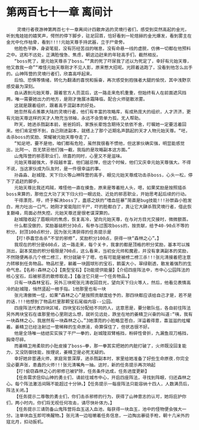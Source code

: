 # 第两百七十一章 离间计
        灵境行者夜游神第两百七十一章离间计四散奔逃的灵境行者们，感受到突然高起的金光，听到鬼娃娃的嬉笑声，愕然的停下脚步，驻足回首，恰好看到一轮煊赫的金光爆发，看到雾主在金光中化作枯骨，看到!!!!元始天尊手持武器，立于尸骨旁。
       他脸色平静，身姿笔挺，没有历经苦战的喘息，没有命悬一线的虚脱，仿佛一切都在他预料之中。这和不远处，正满脸惶急、焦虑，朝这边赶来的年轻高手们，截然相反。
       “boss死了，是元始天尊杀了boss。”“真的死了吓尿我了还以为死定了，幸好有元始天尊，他又救我一命”“难怪元始天尊刚才不见人影，原来憋大招呢。光顾着逃跑了，没看到他怎么出手的。山神阵营的灵境行者们，欣喜高呼起来。
       后怕、恐惧等情绪，转化为翻涌的喜悦和振奋，再次感受到抱强者大腿的愉悦，其中浅野京感受最为深刻。
       自从遇到元始天尊，跟着官方人员混后，这一路走来危机重重，但始终有人在前面遮风挡两，唯一需要她出力的地方，是刚才施展冰霜降临，配合火师驱散浓雾。
       这就是跟着组织，跟着高手混副本的好处。
       她忽然有点羡慕大陆的灵境行者，他们有丰富的攻略库，有成熟庞大的组织，人才济济，更有元始天尊这样的天才人物充当领袖，永远不会势单力孤，无人帮助。
       昨天，她进杀戮副本前，爸爸妈妈，家族长辈饱含期待又依依不舍，叮嘱她一定要活着回来。他们肯定想不到，自己刚进副本，就搭上了那个近期名声鹊起的天才人物元始天尊。“呸，击杀boss的奖励、荣耀被元始天尊夺走了。
       “知足吧，要不是他，咱们都有危险，虽然我很看不惯他，但这家伙确实强，明显能感觉出，比阿一、百无禁忌他们强一截，我指的是攻略副本这方面。”
       山鬼阵营的邪恶职业们，欣喜的同时，心里又不是滋味。
       元始天尊越强大，手段越丰富，他们越忌惮，但这个时候，他们又庆幸元始天尊强大。不得不说，当这家伙成为队友时，是一件很幸运的事。
       孙淼淼、赵城隍、天下归火等山神阵营的高手，眼见元始天尊成功击杀boss，心头一松，停下了追赶的脚步。
       元始天尊比我还鸡贼，难怪他一直在摸鱼，原来是等着抢人头，嗯，如果奖励是按照猎杀boss来算的，那他立大功了天下归火扫一眼远处、近处的邪恶职业，开始思考起后续的行动。
       干得漂亮，呼，终于解决boss了，蛊惑之妖的“嗜血狂暴”简直是bug技能!!!孙崇淼小脸发白，用力吐出一口气，她刚才爱能阻拦干尸，吓的脸都白了，真让它大肆杀戮灵境行者，借此恢复巅峰，局面必然失控。元始天尊还是很老谋深算的。
       赵城隍收起了眉眼间的焦虑，恢复高冷，望向元始天尊，在与对方目光交接时，微微额首。
       什么都没做的，奖励基础积分30点，有参与过围攻boss的，按贡献，给予40-90点不等的积分。封顶100点积分，因为张元清获得的任务提示是
       【叮!恭喜您击杀“不甘的邪修”，奖励积分100点，获得一块“森林之心”。】
       我现在的积分是608点，这一路走来，每个关卡，我拿的都是顶格的积分奖励，基本可以推测出，副本奖励的积分极限是700点，这么看来，当初女元帅和魔君，并没有拿满副本的奖励，不然随便再杀几个榜二榜三，积分就破千了嗯，也有可能是被榜二榜三杀!!!张元清接着把注意力转移到任务物品。物品栏里，躺着一块圆球形的宝石，鹅蛋大小，翠绿剔透，散发着强烈的生命气息。【名称∶森林之心】【类型宝石】【功能提供能量】【介绍四座阵法中，市中心公园阵法的核心宝石，后被邪恶的散修取走。】【备注它只是一个任务物品。】
       只有一块森林宝石，另外三块呢张元清收回目光，望向天下归火等人，然后，他看见表情高冷的赵城隍，悄然竖起一根手指。1他那里也有一块
       张元清傲微一怔，如果“森林之心”是按照贡献度给予的，那四块都应该给自己才是，若不是的话.!!!他想到了物品栏里那颗宝石尾缀内容--公园。
       四座阵法代表四块区域，四块宝石分配给不同的人，这意思是，要分散队伍，各自前往阵法另外两块宝石在谁那里他心里刚这么想，就听见远处，跌坐在地的姜精卫兴奋的叫道∶“咦，我有一块森林之心，我居然有一块森林之心。”3她漂亮的小脸略显苍白，洋溢着得意，喜滋滋的炫耀着。姜精卫已经注射过一管稀释的生命原液，命算保住了，但状态很不好。
       他是全场唯一结结实实挨了干尸一拳的，赵城隍双臂格挡，粉碎性骨折，九漏鱼双刀格挡，胸骨尽碎。
       而姜精卫用柔软的小肚皮接了boss—拳，那一拳其实把她的内脏打破了，火师既没回复能力，又没防御技能，按理说，姜精卫是必死无疑的。
       幸好她非普通火师，家庭背景深厚，进杀戮副本时，家里给她准备了好些生命原夜.你完全没必要声张，患鑫的火师!!!张元清嘴角一抽。这时，新的任务提示再次响起
       【叮!偷窃森林之心的邪修已被铲除，任务条件达成，任务进度更新】
       【任务需求信仰山神的勇士们，请前往城市中心，开启四座阵法，寻找到阵眼，归还森林之心。每个阵法激活间隔不能超过十分钟。】【任务提示一每座阵法只能容纳十四人，人数满员后，阵法关闭。】
       【任务提示二尊敬的勇士们，你们击杀邪修的行为，获得了山神意志的认可，她将庇护你们，两小时内，你们将无视任何攻击，请尽快补体力。】
       【任务提示三请防备山鬼阵营将血玉送入血池，每获得一块血玉，池中的怪物便会强大一分。注单块血玉即可唤醒物。】张元清一边咀嚼着任务信息，一边掏出暴徒手枪，朝十几米外的寇北月，扣动扳机。